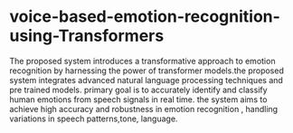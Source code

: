 # voice-based-emotion-recognition-using-Transformers
The proposed system introduces a transformative approach to emotion recognition by harnessing the power of transformer models.the proposed system integrates advanced natural language processing techniques and pre trained models. primary goal is to accurately identify and classify human emotions from speech signals in real time. the system aims to achieve high accuracy and robustness in emotion recognition , handling variations in speech patterns,tone, language.

